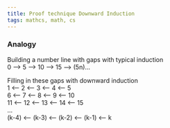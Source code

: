 ```yaml
---
title: Proof technique Downward Induction
tags: mathcs, math, cs
---
```


### Analogy
Building a number line with gaps with typical induction  
0 ⟶ 5 ⟶ 10 ⟶ 15 ⟶ (5n)...

Filling in these gaps with downward induction  
1 ⟵ 2 ⟵ 3 ⟵ 4 ⟵ 5  
6 ⟵ 7 ⟵ 8 ⟵ 9 ⟵ 10  
11 ⟵ 12 ⟵ 13 ⟵ 14 ⟵ 15  
...  
(k-4) ⟵ (k-3) ⟵ (k-2) ⟵ (k-1) ⟵ k